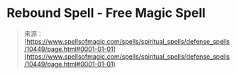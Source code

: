 <!--yml

category: 未分类

date: 2024-06-12 18:47:05

-->

# Rebound Spell - Free Magic Spell

> 来源：[https://www.spellsofmagic.com/spells/spiritual_spells/defense_spells/10449/page.html#0001-01-01](https://www.spellsofmagic.com/spells/spiritual_spells/defense_spells/10449/page.html#0001-01-01)
